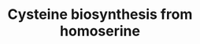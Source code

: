 ---
annotations:
- type: Pathway Ontology
  value: cysteine metabolic pathway
authors:
- M.Braymer
- MaintBot
- Egonw
- Mkutmon
- Susan
- DeSl
- AlexanderPico
- Eweitz
description: ''
last-edited: 2021-05-20
organisms:
- Saccharomyces cerevisiae
redirect_from:
- /index.php/Pathway:WP256
- /instance/WP256
schema-jsonld:
- '@context': https://schema.org/
  '@id': https://wikipathways.github.io/pathways/WP256.html
  '@type': Dataset
  creator:
    '@type': Organization
    name: WikiPathways
  description: ''
  keywords:
  - MET17
  - 2-oxobutanoate
  - acetyl-CoA
  - NH3
  - CYS3
  - homocysteine
  - homoserine
  - L-cysteine
  - L-serine
  - CYS4
  - Coenzyme A
  - acetate
  - MET2
  - cystathionine
  license: CC0
  name: Cysteine biosynthesis from homoserine
seo: CreativeWork
title: Cysteine biosynthesis from homoserine
wpid: WP256
---